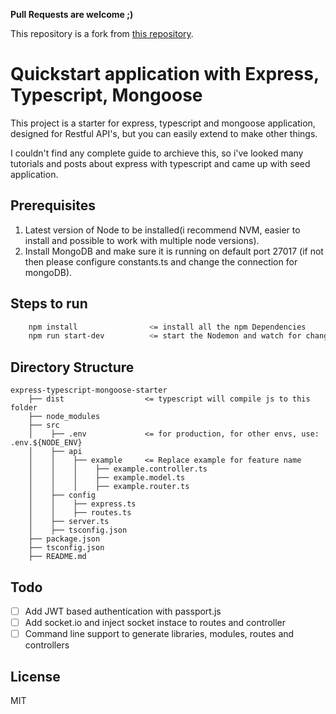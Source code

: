 **Pull Requests are welcome ;)**

This repository is a fork from [this repository](https://github.com/matheusdavidson/express-typescript-mongoose-starter).

# Quickstart application with Express, Typescript, Mongoose
This project is a starter for express, typescript and mongoose application, designed for Restful API's, but you can easily extend to make other things.

I couldn't find any complete guide to archieve this, so i've looked many tutorials and posts about express with typescript and came up with seed application.

## Prerequisites

1. Latest version of Node to be installed(i recommend NVM, easier to install and possible to work with multiple node versions).
2. Install MongoDB and make sure it is running on default port 27017 (if not then please configure constants.ts and change the connection for mongoDB).

## Steps to run
```sh
    npm install                <= install all the npm Dependencies
    npm run start-dev          <= start the Nodemon and watch for changes.
```

## Directory Structure
```
express-typescript-mongoose-starter
    ├── dist                  <= typescript will compile js to this folder
    ├── node_modules
    ├── src
    │    ├── .env             <= for production, for other envs, use: .env.${NODE_ENV}
    │    ├── api
    │    │    ├── example     <= Replace example for feature name
    │    │    │    ├── example.controller.ts
    │    │    │    ├── example.model.ts
    │    │    │    ├── example.router.ts
    │    ├── config
    │    │    ├── express.ts
    │    │    ├── routes.ts
    │    ├── server.ts
    │    ├── tsconfig.json
    ├── package.json
    ├── tsconfig.json
    ├── README.md
```
## Todo
- [ ] Add JWT based authentication with passport.js
- [ ] Add socket.io and inject socket instace to routes and controller
- [ ] Command line support to generate libraries, modules, routes and controllers

## License

MIT
